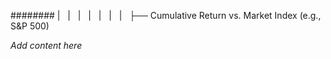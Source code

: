 ######## |   |   |   |   |   |   |   ├── Cumulative Return vs. Market Index (e.g., S&P 500)

*Add content here*
